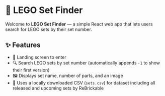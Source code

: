 # 🧱 LEGO Set Finder

Welcome to **LEGO Set Finder** — a simple React web app that lets users search for LEGO sets by their set number.

## ✨ Features

- 🚀 Landing screen to enter
- 🔍 Search LEGO sets by set number (automatically appends `-1` to show their first version)
- 🖼 Displays set name, number of parts, and an image
- 🧱 Uses a locally downloaded CSV (`sets.csv`) for dataset including all released and upcoming sets by ReBrickable



